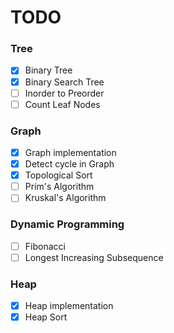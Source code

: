 # TODO

### Tree

- [x] Binary Tree
- [x] Binary Search Tree
- [ ] Inorder to Preorder
- [ ] Count Leaf Nodes

### Graph

- [x] Graph implementation
- [x] Detect cycle in Graph
- [x] Topological Sort
- [ ] Prim's Algorithm
- [ ] Kruskal's Algorithm

### Dynamic Programming

- [ ] Fibonacci
- [ ] Longest Increasing Subsequence

### Heap

- [x] Heap  implementation
- [x] Heap Sort
